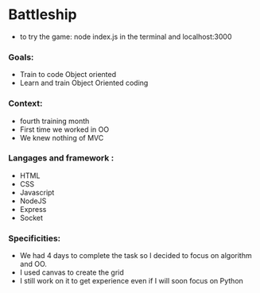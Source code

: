 # Battleship
* to try the game: node index.js in the terminal and localhost:3000

### Goals:
* Train to code Object oriented
* Learn and train Object Oriented coding

### Context:
* fourth training month
* First time we worked in OO
* We knew nothing of MVC

### Langages and framework :
* HTML
* CSS
* Javascript
* NodeJS
* Express
* Socket

### Specificities:
* We had 4 days to complete the task so I decided to focus on algorithm and OO.
* I used canvas to create the grid
* I still work on it to get experience even if I will soon focus on Python
